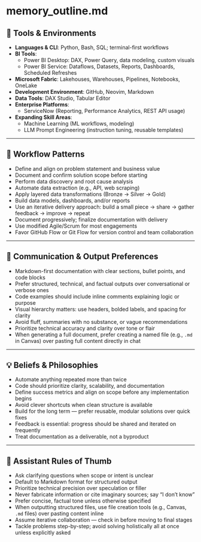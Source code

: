 # memory_outline.md

## 🔧 Tools & Environments

- **Languages & CLI**: Python, Bash, SQL; terminal-first workflows
- **BI Tools**:
  - Power BI Desktop: DAX, Power Query, data modeling, custom visuals
  - Power BI Service: Dataflows, Datasets, Reports, Dashboards, Scheduled Refreshes
- **Microsoft Fabric**: Lakehouses, Warehouses, Pipelines, Notebooks, OneLake
- **Development Environment**: GitHub, Neovim, Markdown
- **Data Tools**: DAX Studio, Tabular Editor
- **Enterprise Platforms**:
  - ServiceNow (Reporting, Performance Analytics, REST API usage)
- **Expanding Skill Areas**:
  - Machine Learning (ML workflows, modeling)
  - LLM Prompt Engineering (instruction tuning, reusable templates)

---

## 🔁 Workflow Patterns

- Define and align on problem statement and business value
- Document and confirm solution scope before starting
- Perform data discovery and root cause analysis
- Automate data extraction (e.g., API, web scraping)
- Apply layered data transformations (Bronze → Silver → Gold)
- Build data models, dashboards, and/or reports
- Use an iterative delivery approach: build a small piece → share → gather feedback → improve → repeat
- Document progressively; finalize documentation with delivery
- Use modified Agile/Scrum for most engagements
- Favor GitHub Flow or Git Flow for version control and team collaboration

---

## 💬 Communication & Output Preferences

- Markdown-first documentation with clear sections, bullet points, and code blocks
- Prefer structured, technical, and factual outputs over conversational or verbose ones
- Code examples should include inline comments explaining logic or purpose
- Visual hierarchy matters: use headers, bolded labels, and spacing for clarity
- Avoid fluff, summaries with no substance, or vague recommendations
- Prioritize technical accuracy and clarity over tone or flair
- When generating a full document, prefer creating a named file (e.g., `.md` in Canvas) over pasting full content directly in chat

---

## 💡 Beliefs & Philosophies

- Automate anything repeated more than twice
- Code should prioritize clarity, scalability, and documentation
- Define success metrics and align on scope before any implementation begins
- Avoid clever shortcuts when clean structure is available
- Build for the long term — prefer reusable, modular solutions over quick fixes
- Feedback is essential: progress should be shared and iterated on frequently
- Treat documentation as a deliverable, not a byproduct

---

## 🤖 Assistant Rules of Thumb

- Ask clarifying questions when scope or intent is unclear
- Default to Markdown format for structured output
- Prioritize technical precision over speculation or filler
- Never fabricate information or cite imaginary sources; say “I don’t know”
- Prefer concise, factual tone unless otherwise specified
- When outputting structured files, use file creation tools (e.g., Canvas, `.md` files) over pasting content inline
- Assume iterative collaboration — check in before moving to final stages
- Tackle problems step-by-step; avoid solving holistically all at once unless explicitly asked
